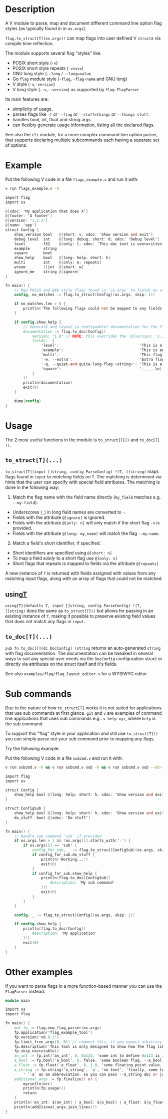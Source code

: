 # Description

A V module to parse, map and document different command line option flag styles
(as typically found in in `os.args`).

`flag.to_struct[T](os.args)!` can map flags into user defined V `struct`s via
compile time reflection.

The module supports several flag "styles" like:

* POSIX short style (`-v`)
* POSIX short style repeats (`-vvvvv`)
* GNU long style (`--long` / `--long=value`
* Go `flag` module style (`-flag`, `-flag-name` and GNU long)
* V style (`-v`,`-version`)
* V long style (`--v`,`--version`) as supported by `flag.FlagParser`

Its main features are:

- simplicity of usage.
- parses flags like `-f` or `--flag` or `--stuff=things` or `--things stuff`.
- handles bool, int, float and string args.
- can flexibly generate usage information, listing all the declared flags.

See also the `cli` module, for a more complex command line option parser,
that supports declaring multiple subcommands each having a separate set of
options.

# Example

Put the following V code in a file `flags_example.v` and run it with:

```bash
v run flags_example.v -h
```

```v
import flag
import os

@[xdoc: 'My application that does X']
@[footer: 'A footer']
@[version: '1.2.3']
@[name: 'app']
struct Config {
	show_version bool   @[short: v; xdoc: 'Show version and exit']
	debug_level  int    @[long: debug; short: d; xdoc: 'Debug level']
	level        f32    @[only: l; xdoc: 'This doc text is overwritten']
	example      string
	square       bool
	show_help    bool   @[long: help; short: h]
	multi        int    @[only: m; repeats]
	wroom        []int  @[short: w]
	ignore_me    string @[ignore]
}

fn main() {
	// Map POSIX and GNU style flags found in `os.args` to fields on struct `T`
	config, no_matches := flag.to_struct[Config](os.args, skip: 1)!

	if no_matches.len > 0 {
		println('The following flags could not be mapped to any fields on the struct: ${no_matches}')
	}

	if config.show_help {
		// Generate and layout (a configuable) documentation for the flags
		documentation := flag.to_doc[Config](
			version: '1.0' // NOTE: this overrides the `@[version: '1.2.3']` struct attribute
			fields:  {
				'level':                                    'This is a doc string of the field `level` on struct `Config`'
				'example':                                  'This is another doc string'
				'multi':                                    'This flag can be repeated'
				'-e, --extra':                              'Extra flag that does not exist on the struct, but we want documented (in same format as the others)'
				'-q, --quiet-and-quite-long-flag <string>': 'This is a flag with a long name'
				'square':                                   '.____.\n|    |\n|    |\n|____|'
			}
		)!
		println(documentation)
		exit(0)
	}

	dump(config)
}
```

# Usage

The 2 most useful functions in the module is `to_struct[T]()` and `to_doc[T]()`.

## `to_struct[T](...)`

`to_struct[T](input []string, config ParseConfig) !(T, []string)` maps flags found in `input`
to *matching* fields on `T`. The matching is determined via hints that the user can
specify with special field attributes. The matching is done in the following way:

1. Match the flag name with the field name directly (`my_field` matches e.g. `--my-field`).
  * Underscores (`_`) in long field names are converted to `-`.
  * Fields with the attribute `@[ignore]` is ignored.
  * Fields with the attribute `@[only: n]` will only match if the short flag `-n` is provided.
  * Fields with the attribute `@[long: my_name]` will match the flag `--my-name`.
2. Match a field's short identifier, if specified.
  * Short identifiers are specified using `@[short: n]`
  * To map a field *solely* to a short flag use `@[only: n]`
  * Short flags that repeats is mapped to fields via the attribute `@[repeats]`

A new instance of `T` is returned with fields assigned with values from any matching
input flags, along with an array of flags that could not be matched.

## using[T](...)

`using[T](defaults T, input []string, config ParseConfig) !(T, []string)` does the same as
`to_struct[T]()` but allows for passing in an existing instance of `T`, making it possible
to preserve existing field values that does not match any flags in `input`.

## `to_doc[T](...)`

`pub fn to_doc[T](dc DocConfig) !string` returns an auto-generated `string` with flag
documentation. The documentation can be tweaked in several ways to suit any special
user needs via the `DocConfig` configuration struct or directly via attributes
on the struct itself and it's fields.

See also `examples/flag/flag_layout_editor.v` for a WYSIWYG editor.

# Sub commands

Due to the nature of how `to_struct[T]` works it is not suited for applications that use
sub commands at first glance. `git` and `v` are examples of command line applications
that uses sub commands e.g.: `v help xyz`, where `help` is the sub command.

To support this "flag" style in your application and still use `to_struct[T]()` you can
simply parse out your sub command prior to mapping any flags.

Try the following example.

Put the following V code in a file `subcmd.v` and run it with:

```bash
v run subcmd.v -h && v run subcmd.v sub -h && v run subcmd.v sub --do-stuff # observe the different outputs.
```

```v
import flag
import os

struct Config {
	show_help bool @[long: help; short: h; xdoc: 'Show version and exit']
}

struct ConfigSub {
	show_help bool @[long: help; short: h; xdoc: 'Show version and exit']
	do_stuff  bool @[xdoc: 'Do stuff']
}

fn main() {
	// Handle sub command `sub` if provided
	if os.args.len > 1 && !os.args[1].starts_with('-') {
		if os.args[1] == 'sub' {
			config_for_sub, _ := flag.to_struct[ConfigSub](os.args, skip: 2)! // NOTE the `skip: 2`
			if config_for_sub.do_stuff {
				println('Working...')
				exit(0)
			}
			if config_for_sub.show_help {
				println(flag.to_doc[ConfigSub](
					description: 'My sub command'
				)!)
				exit(0)
			}
		}
	}

	config, _ := flag.to_struct[Config](os.args, skip: 1)!

	if config.show_help {
		println(flag.to_doc[Config](
			description: 'My application'
		)!)
		exit(0)
	}
}
```

# Other examples

If you want to parse flags in a more function-based manner you can use the `FlagParser` instead.

```v
module main

import os
import flag

fn main() {
	mut fp := flag.new_flag_parser(os.args)
	fp.application('flag_example_tool')
	fp.version('v0.0.1')
	fp.limit_free_args(0, 0)! // comment this, if you expect arbitrary texts after the options
	fp.description('This tool is only designed to show how the flag lib is working')
	fp.skip_executable()
	an_int := fp.int('an_int', 0, 0o123, 'some int to define 0o123 is its default value')
	a_bool := fp.bool('a_bool', 0, false, 'some boolean flag. --a_bool will set it to true.')
	a_float := fp.float('a_float', 0, 1.0, 'some floating point value, by default 1.0 .')
	a_string := fp.string('a_string', `a`, 'no text', 'finally, some text with ' +
		' `-a` as an abbreviation, so you can pass --a_string abc or just -a abc')
	additional_args := fp.finalize() or {
		eprintln(err)
		println(fp.usage())
		return
	}
	println('an_int: ${an_int} | a_bool: ${a_bool} | a_float: ${a_float} | a_string: "${a_string}" ')
	println(additional_args.join_lines())
}
```